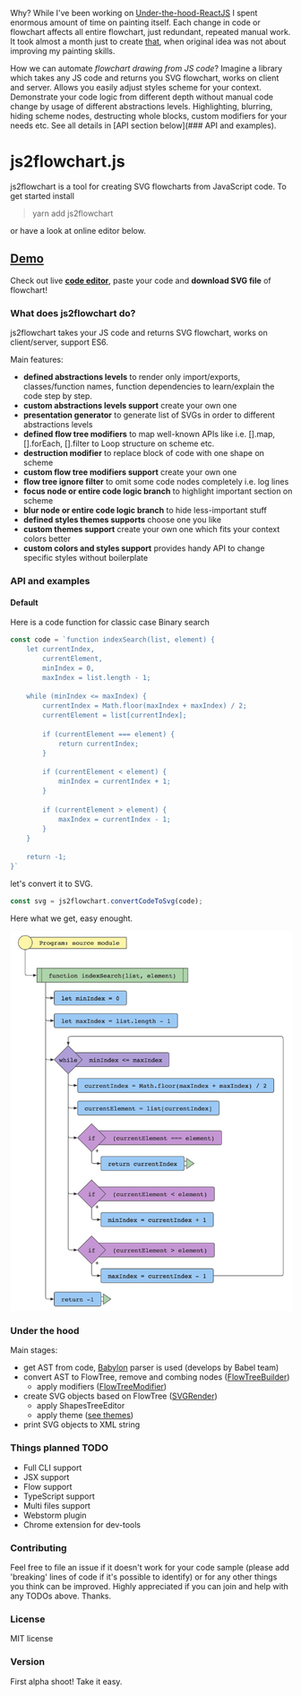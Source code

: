 Why? While I've been working on [Under-the-hood-ReactJS](https://github.com/Bogdan-Lyashenko/Under-the-hood-ReactJS) I spent enormous amount of time on painting itself. Each change in code or flowchart affects all entire flowchart, just redundant, repeated manual work. It took almost a month just to create [that](https://bogdan-lyashenko.github.io/Under-the-hood-ReactJS/stack/images/intro/all-page-stack-reconciler.svg), when original idea was not about improving my painting skills.

How we can automate *flowchart drawing from JS code*? Imagine a library which takes any JS code and returns you SVG flowchart, works on client and server. Allows you easily adjust styles scheme for your context. Demonstrate your code logic from different depth without manual code change by usage of different abstractions levels. Highlighting, blurring, hiding scheme nodes, destructing whole blocks, custom modifiers for your needs etc. See all details in [API section below](### API and examples).            

# js2flowchart.js

js2flowchart is a tool for creating SVG flowcharts from JavaScript code. To get started install 
> yarn add js2flowchart

or have a look at online editor below.

## [Demo](https://bogdan-lyashenko.github.io/js-code-to-svg-flowchart/docs/live-editor/index.html)
Check out live [<b>code editor</b>](https://bogdan-lyashenko.github.io/js-code-to-svg-flowchart/docs/live-editor/index.html), paste your code and <b>download SVG file</b> of flowchart! 

### What does js2flowchart do?
js2flowchart takes your JS code and returns SVG flowchart, works on client/server, support ES6.

Main features:
- <b>defined abstractions levels</b> to render only import/exports, classes/function names, function dependencies to learn/explain the code step by step.
- <b>custom abstractions levels support</b> create your own one
- <b>presentation generator</b> to generate list of SVGs in order to different abstractions levels
- <b>defined flow tree modifiers</b> to map well-known APIs like i.e. [].map, [].forEach, [].filter to Loop structure on scheme etc.
- <b>destruction modifier</b> to replace block of code with one shape on scheme
- <b>custom flow tree modifiers support</b> create your own one
- <b>flow tree ignore filter</b> to omit some code nodes completely i.e. log lines
- <b>focus node or entire code logic branch</b> to highlight important section on scheme
- <b>blur node or entire code logic branch</b> to hide less-important stuff 
- <b>defined styles themes supports</b> choose one you like
- <b>custom themes support</b> create your own one which fits your context colors better
- <b>custom colors and styles support</b> provides handy API to change specific styles without boilerplate    
 
### API and examples

#### Default

Here is a code function for classic case Binary search

```javascript
const code = `function indexSearch(list, element) {
    let currentIndex,
        currentElement,
        minIndex = 0,
        maxIndex = list.length - 1;

    while (minIndex <= maxIndex) {
        currentIndex = Math.floor(maxIndex + maxIndex) / 2;
        currentElement = list[currentIndex];

        if (currentElement === element) {
            return currentIndex;
        }

        if (currentElement < element) {
            minIndex = currentIndex + 1;
        }

        if (currentElement > element) {
            maxIndex = currentIndex - 1;
        }
    }

    return -1;
}`
```
let's convert it to SVG. 
```javascript
const svg = js2flowchart.convertCodeToSvg(code);
```
Here what we get, easy enought.

<img src="/docs/examples/default/flowchart.png" width="600"/>

### Under the hood
Main stages:
- get AST from code, [Babylon](https://github.com/babel/babylon) parser is used (develops by Babel team)
- convert AST to FlowTree, remove and combing nodes ([FlowTreeBuilder](src/builder/FlowTreeBuilder.js))
  - apply modifiers ([FlowTreeModifier](src/builder/FlowTreeModifier.js))
- create SVG objects based on FlowTree ([SVGRender](src/render/svg/SVGRender.js))
  - apply ShapesTreeEditor
  - apply theme ([see themes](src/render/svg/appearance/themes))
- print SVG objects to XML string


### Things planned TODO
- Full CLI support
- JSX support
- Flow support
- TypeScript support
- Multi files support
- Webstorm plugin
- Chrome extension for dev-tools 

### Contributing
Feel free to file an issue if it doesn't work for your code sample (please add 'breaking' lines of code if it's possible to identify) or for any other things you think can be improved. 
Highly appreciated if you can join and help with any TODOs above. Thanks. 
 
### License 
MIT license 

### Version 
First alpha shoot! Take it easy.

